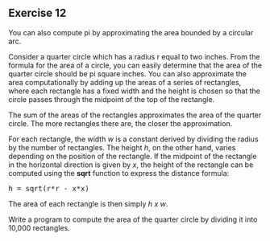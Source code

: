 Exercise 12 
----------- 

You can also compute pi by approximating the area bounded by a circular arc. 

Consider a quarter circle which has a radius r equal to two inches. From the formula for the area of a circle, you can easily determine that the area of the quarter circle should be pi square inches. You can also approximate the area computationally by adding up the areas of a series of rectangles, where each rectangle has a fixed width and the height is chosen so that the circle passes through the midpoint of the top of the rectangle.

The sum of the areas of the rectangles approximates the area of the quarter circle. The more rectangles there are, the closer the approximation.

For each rectangle, the width *w* is a constant derived by dividing the radius by the number of rectangles. The height *h*, on the other hand, varies depending on the position of the rectangle. If the midpoint of the rectangle in the horizontal direction is given by *x*, the height of the rectangle can be computed using the **sqrt** function to express the distance formula:

<pre>
h = sqrt(r*r - x*x)
</pre>

The area of each rectangle is then simply *h x w*. 

Write a program to compute the area of the quarter circle by dividing it into 10,000 rectangles.

